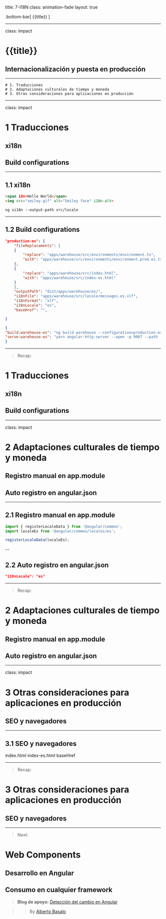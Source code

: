 title: 7-I18N
class: animation-fade
layout: true

.bottom-bar[
{{title}}
]

---

class: impact

# {{title}}

## Internacionalización y puesta en producción

---

    # 1. Traducciones
    # 2. Adaptaciones culturales de tiempo y moneda
    # 3. Otras consideraciones para aplicaciones en producción

---

class: impact

# 1 Traducciones

## xi18n
## Build configurations

---

## 1.1 xi18n

```html
<span 18n>Hello World</span>
<img src="smiley.gif" alt="Smiley face" i18n-alt>
```

```terminal
ng xi18n --output-path src/locale
```
---

## 1.2 Build configurations

```json
"production-es": {
    "fileReplacements": [
    {
        "replace": "apps/warehouse/src/environments/environment.ts",
        "with": "apps/warehouse/src/environments/environment.prod.es.ts"
    },
    {
        "replace": "apps/warehouse/src/index.html",
        "with": "apps/warehouse/src/index-es.html"
    }
    ],
    "outputPath": "dist/apps/warehouse/es/",
    "i18nFile": "apps/warehouse/src/locale/messages.es.xlf",
    "i18nFormat": "xlf",
    "i18nLocale": "es",
    "baseHref": "",

}
```

```json
{
"build:warehouse-es": "ng build warehouse --configuration=production-es",
"serve:warehouse-es": "yarn angular-http-server --open -p 9007 --path ./dist/apps/warehouse/es"
}
```

---

> Recap:

# 1 Traducciones

## xi18n
## Build configurations

---

class: impact

# 2 Adaptaciones culturales de tiempo y moneda

## Registro manual en app.module
## Auto registro en angular.json

---

## 2.1 Registro manual en app.module

```typescript
import { registerLocaleData } from '@angular/common';
import localeEs from '@angular/common/locales/es';

registerLocaleData(localeEs);
```

--

## 2.2 Auto registro en angular.json

```json
"i18nLocale": "es"
```

---

> Recap:

# 2 Adaptaciones culturales de tiempo y moneda

## Registro manual en app.module
## Auto registro en angular.json

---

class: impact

# 3 Otras consideraciones para aplicaciones en producción

## SEO y navegadores

---

## 3.1 SEO y navegadores

index.html
index-es.html
baseHref

---

> Recap:

# 3  Otras consideraciones para aplicaciones en producción

## SEO y navegadores

---

> Next:

# Web Components

## Desarrollo en Angular
## Consumo en cualquier framework


> **Blog de apoyo:** [Detección del cambio en Angular](https://academia-binaria.com/deteccion-del-cambio-en-Angular/)

> > By [Alberto Basalo](https://twitter.com/albertobasalo)

